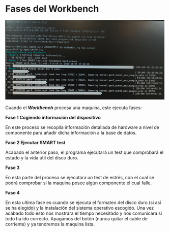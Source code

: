 # Fases del Workbench

![](../.gitbook/assets/fases.png)

Cuando el _**Workbench**_ procesa una maquina, este ejecuta fases:  
  
**Fase 1 Cogiendo información del dispositivo**  
  
En este proceso se recopila información detallada de hardware a nivel de componente para añadir dicha información a la base de datos.  
  
**Fase 2 Ejecutar SMART test**  
  
Acabado el anterior paso, el programa ejecutará un test que comprobará el estado y la vida útil del disco duro.  
  
**Fase 3**  
  
En esta parte del proceso se ejecutara un test de estrés, con el cual se podrá comprobar si la maquina posee algún componente el cual falle.  
  
**Fase 4**  
  
En esta ultima fase es cuando se ejecuta el formateo del disco duro \(si así se ha elegido\) y la instalación del sistema operativo escogido. Una vez acabado todo esto nos mostrara el tiempo necesitado y nos comunicara si todo ha ido correcto. Apagamos del botón \(nunca quitar el cable de corriente\) y ya tendremos la maquina lista.

